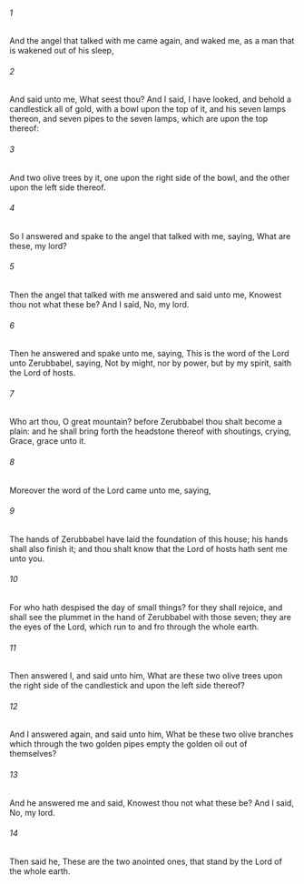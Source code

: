 ###### 1
And the angel that talked with me came again, and waked me, as a man that is wakened out of his sleep,

###### 2
And said unto me, What seest thou? And I said, I have looked, and behold a candlestick all of gold, with a bowl upon the top of it, and his seven lamps thereon, and seven pipes to the seven lamps, which are upon the top thereof:

###### 3
And two olive trees by it, one upon the right side of the bowl, and the other upon the left side thereof.

###### 4
So I answered and spake to the angel that talked with me, saying, What are these, my lord?

###### 5
Then the angel that talked with me answered and said unto me, Knowest thou not what these be? And I said, No, my lord.

###### 6
Then he answered and spake unto me, saying, This is the word of the Lord unto Zerubbabel, saying, Not by might, nor by power, but by my spirit, saith the Lord of hosts.

###### 7
Who art thou, O great mountain? before Zerubbabel thou shalt become a plain: and he shall bring forth the headstone thereof with shoutings, crying, Grace, grace unto it.

###### 8
Moreover the word of the Lord came unto me, saying,

###### 9
The hands of Zerubbabel have laid the foundation of this house; his hands shall also finish it; and thou shalt know that the Lord of hosts hath sent me unto you.

###### 10
For who hath despised the day of small things? for they shall rejoice, and shall see the plummet in the hand of Zerubbabel with those seven; they are the eyes of the Lord, which run to and fro through the whole earth.

###### 11
Then answered I, and said unto him, What are these two olive trees upon the right side of the candlestick and upon the left side thereof?

###### 12
And I answered again, and said unto him, What be these two olive branches which through the two golden pipes empty the golden oil out of themselves?

###### 13
And he answered me and said, Knowest thou not what these be? And I said, No, my lord.

###### 14
Then said he, These are the two anointed ones, that stand by the Lord of the whole earth.

